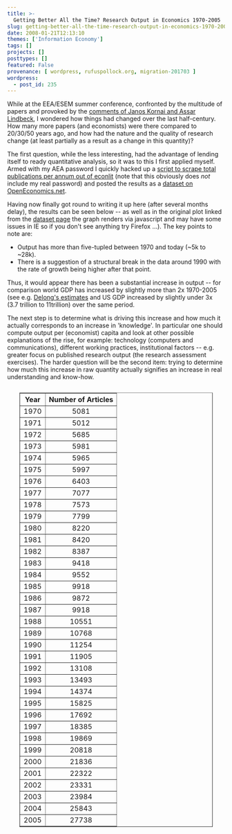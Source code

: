 ```yaml
---
title: >-
  Getting Better All the Time? Research Output in Economics 1970-2005
slug: getting-better-all-the-time-research-output-in-economics-1970-2005
date: 2008-01-21T12:13:10
themes: ['Information Economy']
tags: []
projects: []
posttypes: []
featured: False
provenance: [ wordpress, rufuspollock.org, migration-201703 ]
wordpress:
  - post_id: 235
---
```


While at the EEA/ESEM summer conference, confronted by the multitude of papers and provoked by the [comments of Janos Kornai and Assar Lindbeck](http://www.rufuspollock.org/archives/214), I wondered how things had changed over the last half-century. How many more papers (and economists) were there compared to 20/30/50 years ago, and how had the nature and the quality of research change (at least partially as a result as a change in this quantity)?

The first question, while the less interesting, had the advantage of lending itself to ready quantitative analysis, so it was to this I first applied myself. Armed with my AEA password I quickly hacked up a [script to scrape total publications per annum out of econlit](http://knowledgeforge.net/econ/svn/trunk/data/dfc885a0-5483-4b75-a514-1438721ee6cc/data.py)
(note that this obviously does *not* include my real password) and posted the results as a [dataset on OpenEconomics.net](dataset).

Having now finally got round to writing it up here (after several months delay), the results can be seen below -- as  well as in the original plot linked from the [dataset page](dataset) the graph renders via javascript and may have some issues in IE so if you don't see anything try Firefox ...). The key points to note are:

  * Output has more than five-tupled between 1970 and today (~5k to ~28k).
  * There is a suggestion of a structural break in the data around 1990 with the rate of growth being higher after that point.

Thus, it would appear there has been a substantial increase in output -- for comparison world GDP has increased by slightly more than 2x 1970-2005 (see e.g. [Delong's estimates](http://www.j-bradford-delong.net/TCEH/1998_Draft/World_GDP/Estimating_World_GDP.html) and US GDP increased by slightly under 3x (3.7 trillion to 11trillion) over the same period.

The next step is to determine what is driving this increase and how much it actually corresponds to an increase in 'knowledge'. In particular one should compute output per (economist) capita and look at other possible explanations of the rise, for example: technology (computers and communications), different working practices, institutional factors -- e.g. greater focus on published research output (the research assessment exercises). The harder question will be the second item: trying to determine how much this increase in raw quantity actually signifies an increase in real understanding and know-how.

[dataset]: http://openeconomics.net/store/dfc885a0-5483-4b75-a514-1438721ee6cc

<script type="text/javascript" src="http://m.okfn.org/ext/mochikit/MochiKit.js">//pointless jscript comment</script>
<script type="text/javascript" src="http://m.okfn.org/ext/plotkit/PlotKit_Packed.js"> //pointless jscript comment</script>
<script type="text/javascript" src="http://m.okfn.org/ext/plotkit/excanvas.js">//pointless jscript comment</script>
<script type="text/javascript">
function drawPlot() {
    var options = { "xOriginIsZero" : false}
    var layout = new PlotKit.Layout("line", options);
    layout.addDatasetFromTable("datatable", $("table-econ-papers"));
    layout.evaluate();
    var canvas = MochiKit.DOM.getElement("plot");
    var plotter = new PlotKit.SweetCanvasRenderer(canvas, layout, {});
    plotter.render();
}
MochiKit.DOM.addLoadEvent(drawPlot);
</script>
<div>
<canvas id="plot" height="500" width="500"></canvas>
</div>
<div style="margin: 2em;">
<table id="table-econ-papers" border="1" style="text-align: center;">
<thead><tr><th>Year</th><th>Number of Articles</th></tr></thead>
<tbody><tr><td>1970</td><td>5081</td></tr>
<tr><td>1971</td><td>5012</td></tr><tr><td>1972</td><td>5685</td></tr>
<tr><td>1973</td><td>5981</td></tr><tr><td>1974</td><td>5965</td></tr>
<tr><td>1975</td><td>5997</td></tr><tr><td>1976</td><td>6403</td></tr>
<tr><td>1977</td><td>7077</td></tr><tr><td>1978</td><td>7573</td></tr>
<tr><td>1979</td><td>7799</td></tr><tr><td>1980</td><td>8220</td></tr>
<tr><td>1981</td><td>8420</td></tr><tr><td>1982</td><td>8387</td></tr>
<tr><td>1983</td><td>9418</td></tr><tr><td>1984</td><td>9552</td></tr>
<tr><td>1985</td><td>9918</td></tr><tr><td>1986</td><td>9872</td></tr>
<tr><td>1987</td><td>9918</td></tr><tr><td>1988</td><td>10551</td></tr>
<tr><td>1989</td><td>10768</td></tr><tr><td>1990</td><td>11254</td></tr>
<tr><td>1991</td><td>11905</td></tr><tr><td>1992</td><td>13108</td></tr>
<tr><td>1993</td><td>13493</td></tr><tr><td>1994</td><td>14374</td></tr>
<tr><td>1995</td><td>15825</td></tr><tr><td>1996</td><td>17692</td></tr>
<tr><td>1997</td><td>18385</td></tr><tr><td>1998</td><td>19869</td></tr>
<tr><td>1999</td><td>20818</td></tr><tr><td>2000</td><td>21836</td></tr>
<tr><td>2001</td><td>22322</td></tr><tr><td>2002</td><td>23331</td></tr>
<tr><td>2003</td><td>23984</td></tr><tr><td>2004</td><td>25843</td></tr>
<tr><td>2005</td><td>27738</td></tr>
</tbody></table>
		</div>


